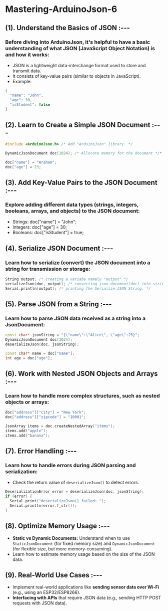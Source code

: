 # Mastering-ArduinoJson-6

<!-- *************************************** -->
## (1). Understand the Basics of JSON :---

### Before diving into ArduinoJson, it's helpful to have a basic understanding of what JSON (JavaScript Object Notation) is and how it works:
* JSON is a lightweight data-interchange format used to store and transmit data.
* It consists of key-value pairs (similar to objects in JavaScript).
* Example:
```ino
{
  "name": "John",
  "age": 30,
  "isStudent": false
}
```

<!-- *************************************** -->

## (2). Learn to Create a Simple JSON Document :---
``` cpp
#include <ArduinoJson.h> /* Add "ArduinoJson" library. */

DynamicJsonDocument doc(1024); /* Allocate memory for the document */*

doc["name"] = "Araham";
doc["age"] = 23;
```

<!-- *************************************** -->

## (3). Add Key-Value Pairs to the JSON Document :---

### Explore adding different data types (strings, integers, booleans, arrays, and objects) to the JSON document:

+ Strings: doc["name"] = "John";
+ Integers: doc["age"] = 30;
+ Booleans: doc["isStudent"] = true;

<!-- *************************************** -->

## (4). Serialize JSON Document :---

### Learn how to serialize (convert) the JSON document into a string for transmission or storage:
```cpp
String output; /* creating a variabe namely "output" */
serializeJson(doc, output); /* converting json-document(doc) into string(output). */
Serial.println(output); /* printing the Serialize JSON String. */
```

<!-- *************************************** -->

## (5). Parse JSON from a String :---

### Learn how to parse JSON data received as a string into a JsonDocument:

```cpp
const char* jsonString = "{\"name\":\"Alice\", \"age\":25}";
DynamicJsonDocument doc(1024);
deserializeJson(doc, jsonString);

const char* name = doc["name"];
int age = doc["age"];
```


## (6). Work with Nested JSON Objects and Arrays :--- 

### Learn how to handle more complex structures, such as nested objects or arrays:

```ino
doc["address"]["city"] = "New York";
doc["address"]["zipcode"] = "10001";

JsonArray items = doc.createNestedArray("items");
items.add("apple");
items.add("banana");
```

## (7). Error Handling :---

### Learn how to handle errors during JSON parsing and serialization:
* Check the return value of `deserializeJson()` to detect errors.

```ino
DeserializationError error = deserializeJson(doc, jsonString);
if (error) {
  Serial.print("deserializeJson() failed: ");
  Serial.println(error.f_str());
}
```

## (8). Optimize Memory Usage :---

- **Static vs Dynamic Documents:** Understand when to use `StaticJsonDocument` (for fixed memory size) and `DynamicJsonDocument` (for flexible size, but more memory-consuming).
- Learn how to estimate memory usage based on the size of the JSON data.


## (9). Real-World Use Cases :---

- Implement real-world applications like **sending sensor data over Wi-Fi** (e.g., using an ESP32/ESP8266).
- **Interfacing with APIs** that require JSON data (e.g., sending HTTP POST requests with JSON data).
